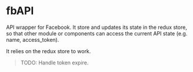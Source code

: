 # fbAPI

API wrapper for Facebook. It store and updates its state in the redux store, so that other module or components can access the current API state (e.g. name, access_token).

It relies on the redux store to work.

> TODO: Handle token expire.

